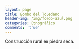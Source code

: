 ```yaml
---
layout: page
title: Bombo del Toledano
header-img: /img/fondo-azul.png
categories: Etnográfico
comments: 'true'
---
```



Construcción rural en piedra seca.

<div class="photo-gallery">
<ul>
</ul>
</div>
